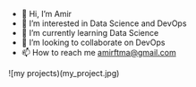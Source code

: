 - 👋 Hi, I’m Amir
- 👀 I’m interested in Data Science and DevOps
- 🌱 I’m currently learning Data Science
- 💞️ I’m looking to collaborate on DevOps
- 📫 How to reach me amirftma@gmail.com

![my projects)(my_project.jpg)

<!---
1-1is0/1-1is0 is a ✨ special ✨ repository because its `README.md` (this file) appears on your GitHub profile.
You can click the Preview link to take a look at your changes.
--->
